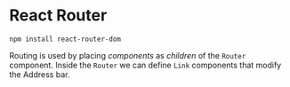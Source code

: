 # React Router

`npm install react-router-dom`

Routing is used by placing *components* as *children* of the `Router` component.
Inside the `Router` we can define `Link` components that modify the Address bar.